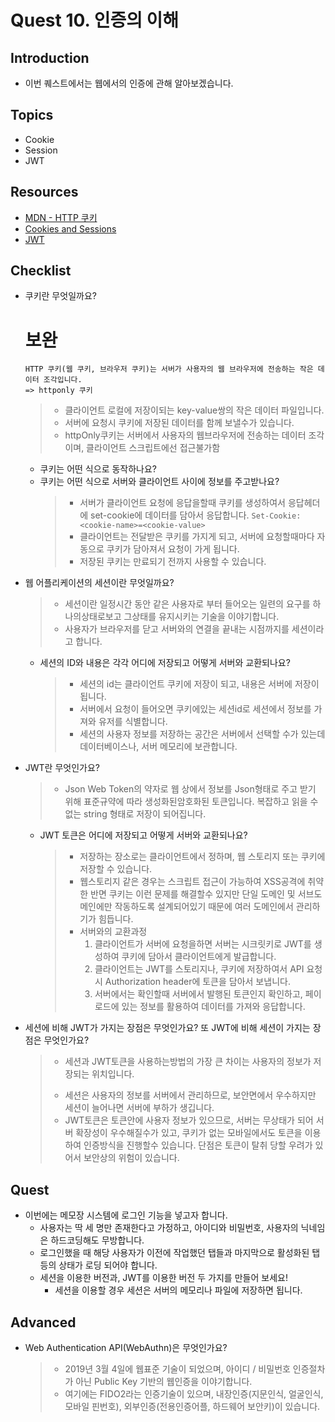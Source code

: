 # Quest 10. 인증의 이해

## Introduction
* 이번 퀘스트에서는 웹에서의 인증에 관해 알아보겠습니다.

## Topics
* Cookie
* Session
* JWT

## Resources
* [MDN - HTTP 쿠키](https://developer.mozilla.org/ko/docs/Web/HTTP/Cookies)
* [Cookies and Sessions](https://web.stanford.edu/~ouster/cgi-bin/cs142-fall10/lecture.php?topic=cookie)
* [JWT](https://jwt.io/)

## Checklist
* 쿠키란 무엇일까요?
  # 보완
  ```
  HTTP 쿠키(웹 쿠키, 브라우저 쿠키)는 서버가 사용자의 웹 브라우저에 전송하는 작은 데이터 조각입니다.
  => httponly 쿠키
  ```
  > - 클라이언트 로컬에 저장이되는 key-value쌍의 작은 데이터 파일입니다.
  > - 서버에 요청시 쿠키에 저장된 데이터를 함께 보낼수가 있습니다.
  > - httpOnly쿠키는 서버에서 사용자의 웹브라우저에 전송하는 데이터 조각이며, 클라이언트 스크립트에선 접근불가함
  * 쿠키는 어떤 식으로 동작하나요?
  * 쿠키는 어떤 식으로 서버와 클라이언트 사이에 정보를 주고받나요?
    > - 서버가 클라이언트 요청에 응답을할때 쿠키를 생성하여서 응답헤더에 set-cookie에 데이터를 담아서 응답합니다.
    > `Set-Cookie: <cookie-name>=<cookie-value>`
    > - 클라이언트는 전달받은 쿠키를 가지게 되고, 서버에 요청할때마다 자동으로 쿠키가 담아져서 요청이 가게 됩니다.
    > - 저장된 쿠키는 만료되기 전까지 사용할 수 있습니다.
* 웹 어플리케이션의 세션이란 무엇일까요?
  > - 세션이란 일정시간 동안 같은 사용자로 부터 들어오는 일련의 요구를 하나의상태로보고 그상태를 유지시키는 기술을 이야기합니다.
  > - 사용자가 브라우저를 닫고 서버와의 연결을 끝내는 시점까지를 세션이라고 합니다.
  * 세션의 ID와 내용은 각각 어디에 저장되고 어떻게 서버와 교환되나요?
    > - 세션의 id는 클라이언트 쿠키에 저장이 되고, 내용은 서버에 저장이됩니다.
    > - 서버에서 요청이 들어오면 쿠키에있는 세션id로 세션에서 정보를 가져와 유저를 식별합니다.
    > - 세션의 사용자 정보를 저장하는 공간은 서버에서 선택할 수가 있는데 데이터베이스나, 서버 메모리에 보관합니다.
* JWT란 무엇인가요?
  > - Json Web Token의 약자로 웹 상에서 정보를 Json형태로 주고 받기 위해 표준규약에 따라 생성화된암호화된 토큰입니다. 복잡하고 읽을 수 없는 string 형태로 저장이 되어집니다.
  * JWT 토큰은 어디에 저장되고 어떻게 서버와 교환되나요?
    > - 저장하는 장소로는 클라이언트에서 정하며, 웹 스토리지 또는 쿠키에 저장할 수 있습니다.
    > - 웹스토리지 같은 경우는 스크립트 접근이 가능하여 XSS공격에 취약한 반면 쿠키는 이런 문제를 해결할수 있지만 단일 도메인 및 서브도메인에만 작동하도록 설계되어있기 때문에 여러 도메인에서 관리하기가 힘듭니다.
    > - 서버와의 교환과정
    >   1. 클라이언트가 서버에 요청을하면 서버는 시크릿키로 JWT를 생성하여 쿠키에 담아서 클라이언트에게 발급합니다.
    >   2. 클라이언트는 JWT를 스토리지나, 쿠키에 저장하여서 API 요청시 Authorization header에 토큰을 담아서 보냅니다.
    >   3. 서버에서는 확인할때 서버에서 발행된 토큰인지 확인하고, 페이로드에 있는 정보를 활용하여 데이터를 가져와 응답합니다.

* 세션에 비해 JWT가 가지는 장점은 무엇인가요? 또 JWT에 비해 세션이 가지는 장점은 무엇인가요?
  > * 세션과 JWT토큰을 사용하는방법의 가장 큰 차이는 사용자의 정보가 저장되는 위치입니다.
  > - 세션은 사용자의 정보를 서버에서 관리하므로, 보안면에서 우수하지만 세션이 늘어나면 서버에 부하가 생깁니다.
  > - JWT토큰은 토큰안에 사용자 정보가 있으므로, 서버는 무상태가 되어 서버 확장성이 우수해질수가 있고, 쿠키가 없는 모바일에서도 토큰을 이용하여 인증방식을 진행할수 있습니다. 단점은 토큰이 탈취 당할 우려가 있어서 보안상의 위험이 있습니다.
## Quest
* 이번에는 메모장 시스템에 로그인 기능을 넣고자 합니다.
  * 사용자는 딱 세 명만 존재한다고 가정하고, 아이디와 비밀번호, 사용자의 닉네임은 하드코딩해도 무방합니다.
  * 로그인했을 때 해당 사용자가 이전에 작업했던 탭들과 마지막으로 활성화된 탭 등의 상태가 로딩 되어야 합니다.
  * 세션을 이용한 버전과, JWT를 이용한 버전 두 가지를 만들어 보세요!
    * 세션을 이용할 경우 세션은 서버의 메모리나 파일에 저장하면 됩니다.

## Advanced
* Web Authentication API(WebAuthn)은 무엇인가요?
  > - 2019년 3월 4일에 웹표준 기술이 되었으며, 아이디 / 비밀번호 인증절차가 아닌 Public Key 기반의 웹인증을 이야기합니다.
  > - 여기에는 FIDO2라는 인증기술이 있으며, 내장인증(지문인식, 얼굴인식, 모바일 핀번호), 외부인증(전용인증어플, 하드웨어 보안키)이 있습니다.

